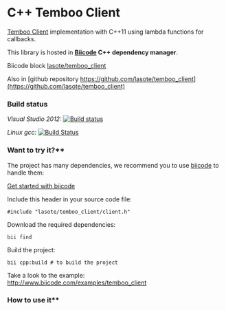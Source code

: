 # C++ Temboo Client

[Temboo Client](https://www.temboo.com/restapi/reference) implementation with C++11 using lambda functions for callbacks.

This library is hosted in **[Biicode](http://www.biicode.com) C++ dependency manager**.

Biicode block [lasote/temboo_client](http://www.biicode.com/lasote/temboo_client)

Also in [github repository https://github.com/lasote/temboo_client](https://github.com/lasote/temboo_client)


### Build status

*Visual Studio 2012:* [![Build status](https://ci.appveyor.com/api/projects/status/h63fyc99s50y5dtn?svg=true)](https://ci.appveyor.com/project/lasote/temboo-client)

*Linux gcc:* [![Build Status](https://travis-ci.org/lasote/temboo_client.svg?branch=master)](https://travis-ci.org/lasote/temboo_client)

### Want to try it?**

The project has many dependencies, we recommend you to use [biicode](http://www.biicode.com) to handle them:

[Get started with biicode](http://docs.biicode.com/c++/gettingstarted.html)

Include this header in your source code file:

    #include "lasote/temboo_client/client.h"

Download the required dependencies:

    bii find

Build the project:

    bii cpp:build # to build the project

Take a look to the example: http://www.biicode.com/examples/temboo_client


### How to use it**
